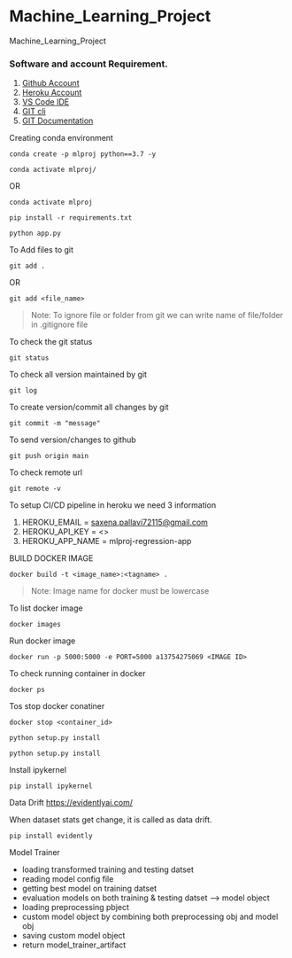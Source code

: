 # Machine_Learning_Project
Machine_Learning_Project

### Software and account Requirement.

1. [Github Account](https://github.com)
2. [Heroku Account](https://dashboard.heroku.com/login)
3. [VS Code IDE](https://code.visualstudio.com/download)
4. [GIT cli](https://git-scm.com/downloads)
5. [GIT Documentation](https://git-scm.com/docs/gittutorial)


Creating conda environment
```
conda create -p mlproj python==3.7 -y
```
```
conda activate mlproj/
```
OR 
```
conda activate mlproj
```

```
pip install -r requirements.txt
```

```
python app.py
```


To Add files to git
```
git add .
```

OR
```
git add <file_name>
```

> Note: To ignore file or folder from git we can write name of file/folder in .gitignore file

To check the git status 
```
git status
```
To check all version maintained by git
```
git log
```

To create version/commit all changes by git
```
git commit -m "message"
```

To send version/changes to github
```
git push origin main
```

To check remote url 
```
git remote -v
```

To setup CI/CD pipeline in heroku we need 3 information
1. HEROKU_EMAIL = saxena.pallavi72115@gmail.com
2. HEROKU_API_KEY = <>
3. HEROKU_APP_NAME = mlproj-regression-app

BUILD DOCKER IMAGE
```
docker build -t <image_name>:<tagname> .
```
> Note: Image name for docker must be lowercase


To list docker image
```
docker images
```

Run docker image
```
docker run -p 5000:5000 -e PORT=5000 a13754275069 <IMAGE ID>
```

To check running container in docker
```
docker ps
```

Tos stop docker conatiner
```
docker stop <container_id>
```

```
python setup.py install
```


```
python setup.py install
```


Install ipykernel

```
pip install ipykernel
```


Data Drift
https://evidentlyai.com/

When dataset stats get change, it is called as data drift.

```
pip install evidently
```

Model Trainer
- loading transformed training and testing datset
- reading model config file 
- getting best model on training datset
- evaluation models on both training & testing datset --> model object
- loading preprocessing pbject
- custom model object by combining both preprocessing obj and model obj
- saving custom model object
- return model_trainer_artifact



